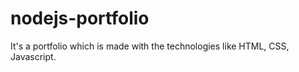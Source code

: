 # nodejs-portfolio
It's a portfolio which is made with the technologies like HTML, CSS, Javascript.
